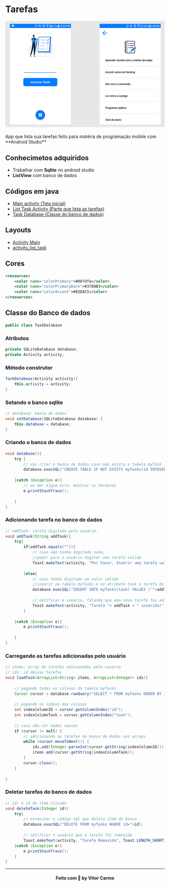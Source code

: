 # Tarefas 
<h4 align="center">
    <img src="readme/screens.png"/>
</h4>
App que lista sua tarefas feito para matéria de programação mobile com **Android Studio**

## Conhecimetos adquiridos
* Trabalhar com **Sqlite** no android studio
* **ListView** com banco de dados 

## Códigos em java
* [Main activity (Tela inicial)](app\src\main\java\com\example\task\MainActivity.java)
* [List Task Activity (Parte que lista as tarefas)](app\src\main\java\com\example\task\ListTaskActivity.java)
* [Task Database (Classe do banco de dados)](app\src\main\java\com\example\task\TaskDatabase.java)

## Layouts
* [Activity Main](app\src\main\res\layout\activity_main.xml)
* [activity_list_task](app\src\main\res\layout\activity_list_task.xml)

## Cores 
```xml
<resources>
    <color name="colorPrimary">#007dfe</color>
    <color name="colorPrimaryDark">#3700B3</color>
    <color name="colorAccent">#03DAC5</color>
</resources>
```


## Classe do Banco de dados
```java
public class TaskDatabase
```

### Atributos 
```java
private SQLiteDatabase database;
private Activity activity;
```

### Método construtor
```java
TaskDatabase(Activity activity){
    this.activity = activity;
}
```

### Setando o banco sqlite
```java
// database: banco de dados
void setDatabase(SQLiteDatabase database) {
    this.database = database;
}
```

### Criando o banco de dados 
```java
void database(){
    try {
        // vai criar o banco de dados caso não exista a tabela myTask
        database.execSQL("CREATE TABLE IF NOT EXISTS myTasks(id INTEGER PRIMARY KEY AUTOINCREMENT, task VARCHAR)");

    }catch (Exception e){
        // se der algum erro, mostrar no terminal
        e.printStackTrace();

    }
}

``` 
### Adicionando tarefa no banco de dados
```java
// addTask: tarefa digitada pelo usuário.
void addTask(String addTask){
    try{
        if(addTask.equals("")){
            // caso não tenha digitado nada, 
            //pedir para o usuário digitar uma tarefa valida
            Toast.makeText(activity, "Por Favor, Inserir uma tarefa valida", Toast.LENGTH_SHORT).show();

        }else{
            // caso tenha digitado um valor valido
            //inserir na tabela myTasks e no atributo task a tarefa do usuário
            database.execSQL("INSERT INTO myTasks(task) VALUES ('"+addTask+"')");

            // notificar o usuário, falando que uma nova tarefa foi adicionada
            Toast.makeText(activity, "Tarefa "+ addTask + " inserida!", Toast.LENGTH_SHORT).show();
        }

    }catch (Exception e){
        e.printStackTrace();

    }
}
```

### Carregando as tarefas adicionadas pelo usuário
```java
// items: array de tarefas adicionados pelo usuário
// ids: id dessas tarefas 
void loadTask(ArrayList<String> items, ArrayList<Integer> ids){
    
    // pegando todas as colunas da tabela myTasks
    Cursor cursor = database.rawQuery("SELECT * FROM myTasks ORDER BY id DESC", null);

    // pegando os indexs das colunas 
    int indexColumnID = cursor.getColumnIndex("id");
    int indexColumnTask = cursor.getColumnIndex("task");

    // caso não vir dados vazios
    if (cursor != null) {
        // adicionando as tarefas do banco de dados nos arrays
        while (cursor.moveToNext()) {
            ids.add(Integer.parseInt(cursor.getString(indexColumnID)));
            items.add(cursor.getString(indexColumnTask));
        }
        cursor.close();
    }

}
```

### Deletar tarefas do banco de dados
```java
// id: o id do item clicado 
void deleteTask(Integer id){
    try{
        // excecutar o código sql que deleta item do banco
        database.execSQL("DELETE FROM myTasks WHERE id="+id);

        // notificar o usuário que a tarefa foi removida
        Toast.makeText(activity, "Tarefa Removida", Toast.LENGTH_SHORT).show();
    }catch (Exception e){
        e.printStackTrace();
    }
}
```

___
<h4 align="center">
    Feito com 💜 by  Vitor Carmo
</h4>